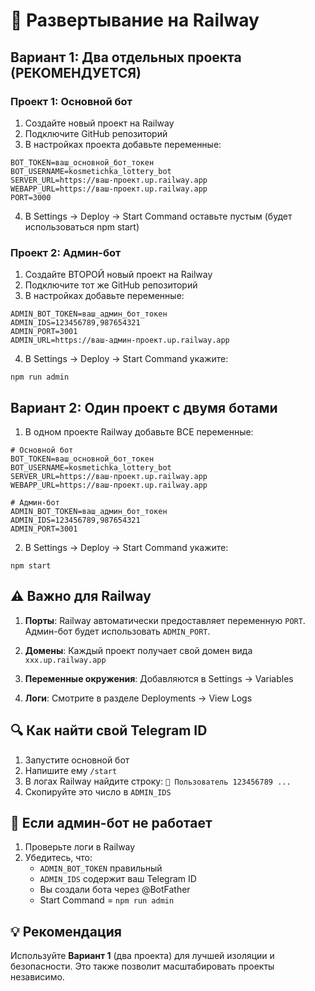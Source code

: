 # 🚂 Развертывание на Railway

## Вариант 1: Два отдельных проекта (РЕКОМЕНДУЕТСЯ)

### Проект 1: Основной бот

1. Создайте новый проект на Railway
2. Подключите GitHub репозиторий
3. В настройках проекта добавьте переменные:

```env
BOT_TOKEN=ваш_основной_бот_токен
BOT_USERNAME=kosmetichka_lottery_bot
SERVER_URL=https://ваш-проект.up.railway.app
WEBAPP_URL=https://ваш-проект.up.railway.app
PORT=3000
```

4. В Settings → Deploy → Start Command оставьте пустым (будет использоваться npm start)

### Проект 2: Админ-бот

1. Создайте ВТОРОЙ новый проект на Railway
2. Подключите тот же GitHub репозиторий
3. В настройках добавьте переменные:

```env
ADMIN_BOT_TOKEN=ваш_админ_бот_токен
ADMIN_IDS=123456789,987654321
ADMIN_PORT=3001
ADMIN_URL=https://ваш-админ-проект.up.railway.app
```

4. В Settings → Deploy → Start Command укажите:
```
npm run admin
```

## Вариант 2: Один проект с двумя ботами

1. В одном проекте Railway добавьте ВСЕ переменные:

```env
# Основной бот
BOT_TOKEN=ваш_основной_бот_токен
BOT_USERNAME=kosmetichka_lottery_bot
SERVER_URL=https://ваш-проект.up.railway.app
WEBAPP_URL=https://ваш-проект.up.railway.app

# Админ-бот
ADMIN_BOT_TOKEN=ваш_админ_бот_токен
ADMIN_IDS=123456789,987654321
ADMIN_PORT=3001
```

2. В Settings → Deploy → Start Command укажите:
```
npm start
```

## ⚠️ Важно для Railway

1. **Порты**: Railway автоматически предоставляет переменную `PORT`. Админ-бот будет использовать `ADMIN_PORT`.

2. **Домены**: Каждый проект получает свой домен вида `xxx.up.railway.app`

3. **Переменные окружения**: Добавляются в Settings → Variables

4. **Логи**: Смотрите в разделе Deployments → View Logs

## 🔍 Как найти свой Telegram ID

1. Запустите основной бот
2. Напишите ему `/start`
3. В логах Railway найдите строку: `👤 Пользователь 123456789 ...`
4. Скопируйте это число в `ADMIN_IDS`

## 🚨 Если админ-бот не работает

1. Проверьте логи в Railway
2. Убедитесь, что:
   - `ADMIN_BOT_TOKEN` правильный
   - `ADMIN_IDS` содержит ваш Telegram ID
   - Вы создали бота через @BotFather
   - Start Command = `npm run admin`

## 💡 Рекомендация

Используйте **Вариант 1** (два проекта) для лучшей изоляции и безопасности. Это также позволит масштабировать проекты независимо.